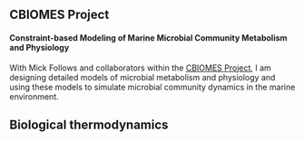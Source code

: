 ## CBIOMES Project
####  Constraint-based Modeling of Marine Microbial Community Metabolism and Physiology

With Mick Follows and collaborators within the [CBIOMES 
Project](https://cbiomes.org), I am designing detailed 
models of microbial metabolism and physiology and 
using these models to simulate microbial community 
dynamics in the marine environment.


## Biological thermodynamics
